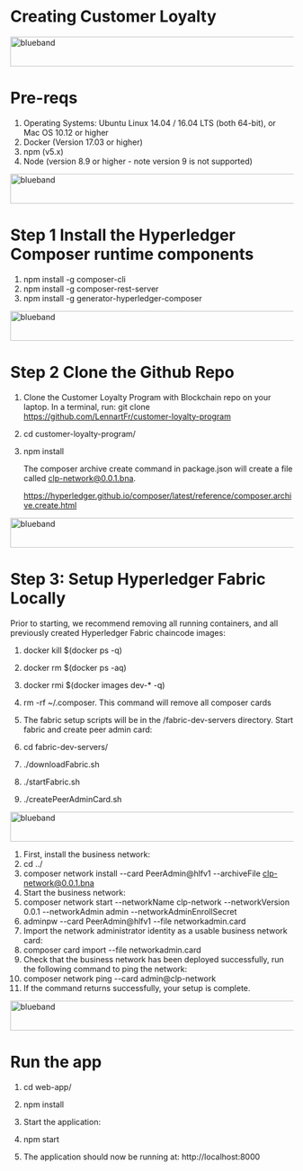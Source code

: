 # Creating Customer Loyalty 

<img src="https://farm5.staticflickr.com/4503/37148677233_71edc5a37b_o.png" width="1041" height="53" alt="blueband">

# Pre-reqs

1. Operating Systems: Ubuntu Linux 14.04 / 16.04 LTS (both 64-bit), or Mac OS 10.12 or higher
1. Docker (Version 17.03 or higher)
1. npm (v5.x)
1. Node (version 8.9 or higher - note version 9 is not supported)

<img src="https://farm5.staticflickr.com/4503/37148677233_71edc5a37b_o.png" width="1041" height="53" alt="blueband">

# Step 1 Install the Hyperledger Composer runtime components

1. npm install -g composer-cli
1. npm install -g composer-rest-server
1. npm install -g generator-hyperledger-composer

<img src="https://farm5.staticflickr.com/4503/37148677233_71edc5a37b_o.png" width="1041" height="53" alt="blueband">

# Step 2 Clone the Github Repo

1. Clone the Customer Loyalty Program with Blockchain repo on your laptop. 
   In a terminal, run: git clone https://github.com/LennartFr/customer-loyalty-program
2. cd customer-loyalty-program/
3. npm install
   
   The composer archive create command in package.json will create a file called clp-network@0.0.1.bna.
   
   https://hyperledger.github.io/composer/latest/reference/composer.archive.create.html

<img src="https://farm5.staticflickr.com/4503/37148677233_71edc5a37b_o.png" width="1041" height="53" alt="blueband">

# Step 3: Setup Hyperledger Fabric Locally

Prior to starting, we recommend removing all running containers, and all previously created Hyperledger Fabric chaincode images:

1. docker kill $(docker ps -q)
1. docker rm $(docker ps -aq)
1. docker rmi $(docker images dev-* -q) 
1. rm -rf ~/.composer.  This command will remove all composer cards

1. The fabric setup scripts will be in the /fabric-dev-servers directory. Start fabric and create peer admin card:

1. cd fabric-dev-servers/
1. ./downloadFabric.sh
1. ./startFabric.sh
1. ./createPeerAdminCard.sh

<img src="https://farm5.staticflickr.com/4503/37148677233_71edc5a37b_o.png" width="1041" height="53" alt="blueband">

1. First, install the business network:
1. cd ../
1. composer network install --card PeerAdmin@hlfv1 --archiveFile clp-network@0.0.1.bna
1. Start the business network:
1. composer network start --networkName clp-network --networkVersion 0.0.1 --networkAdmin admin --networkAdminEnrollSecret 
1. adminpw --card PeerAdmin@hlfv1 --file networkadmin.card
1. Import the network administrator identity as a usable business network card:
1. composer card import --file networkadmin.card
1. Check that the business network has been deployed successfully, run the following command to ping the network:
1. composer network ping --card admin@clp-network
1. If the command returns successfully, your setup is complete.

<img src="https://farm5.staticflickr.com/4503/37148677233_71edc5a37b_o.png" width="1041" height="53" alt="blueband">

# Run the app

1. cd web-app/
1. npm install
1. Start the application:

1. npm start
1. The application should now be running at: http://localhost:8000
